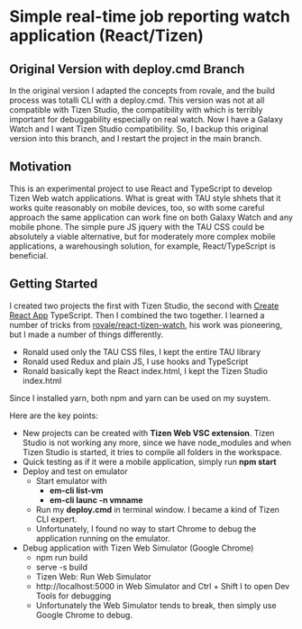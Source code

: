 # Simple real-time job reporting watch application (React/Tizen)

## Original Version with deploy.cmd Branch
In the original version I adapted the concepts from rovale, and the build process was totalli CLI with a deploy.cmd. This version was not at all compatible with Tizen Studio, the compatibility with which is terribly important for debuggability especially on real watch. Now I have a Galaxy Watch and I want Tizen Studio compatibility.
So, I backup this original version into this branch, and I restart the project in the main branch. 

## Motivation
This is an experimental project to use React and TypeScript to develop Tizen Web watch applications.
What is great with TAU style shhets that it works quite reasonably on mobile devices, too, so with some careful approach the same application can work fine on both Galaxy Watch and any mobile phone.
The simple pure JS jquery with the TAU CSS could be absolutely a viable alternative, but for moderately more complex mobile applications, a warehousingh solution, for example, React/TypeScript is beneficial.

## Getting Started
I created two projects the first with Tizen Studio, the second with [Create React App](https://github.com/facebook/create-react-app) TypeScript. Then I combined the two together.
I learned a number of tricks from [rovale/react-tizen-watch](https://github.com/rovale/react-tizen-watch), his work was pioneering, but I made a number of things differently.
- Ronald used only the TAU CSS files, I kept the entire TAU library
- Ronald used Redux and plain JS, I use hooks and TypeScript
- Ronald basically kept the React index.html, I kept the Tizen Studio index.html

Since I installed yarn, both npm and yarn can be used on my suystem.

Here are the key points:
- New projects can be created with **Tizen Web VSC extension**. Tizen Studio is not working any more, since we have node_modules and when Tizen Studio is started, it tries to compile all folders in the workspace.
- Quick testing as if it were a mobile application, simply run **npm start**  
- Deploy and test on emulator
  - Start emulator with
    - **em-cli list-vm**
    - **em-cli launc -n vmname**
  - Run my **deploy.cmd** in terminal window. I became a kind of Tizen CLI expert.
  - Unfortunately, I found no way to start Chrome to debug the application running on the emulator.
- Debug application with Tizen Web Simulator (Google Chrome)
  - npm run build
  - serve -s build
  - Tizen Web: Run Web Simulator
  - http://localhost:5000 in Web Simulator and Ctrl + Shift I to open Dev Tools for debugging
  - Unfortunately the Web Simulator tends to break, then simply use Google Chrome to debug.

